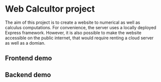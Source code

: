 # Web Calcultor project
The aim of this project is to create a website to numerical as well as calculus computations. For convenience, the server uses a locally deployed Express framework. However, it is also possible to make the website accessible on the public internet, that would require renting a cloud server as well as a domian.

## Frontend demo



## Backend demo
